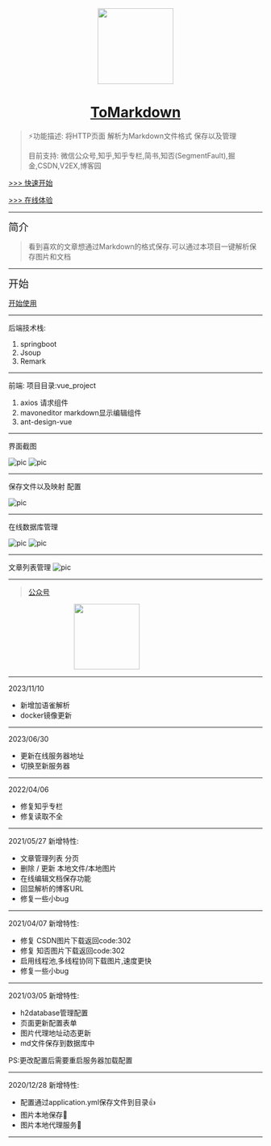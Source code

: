 


<div align="center" ><img src="./readme_images/favicon.ico" style="width:150px ;height:150px"   /></div>

<h1 align="center"><a href="http://124.70.33.149" target="_blank">ToMarkdown</a></h1>



>⚡️功能描述: 将HTTP页面 解析为Markdown文件格式 保存以及管理
>
>目前支持: 微信公众号,知乎,知乎专栏,简书,知否(SegmentFault),掘金,CSDN,V2EX,博客园



[>>> 快速开始](./readme_images/start.md)

[>>> 在线体验](http://124.70.33.149:9999)


---


<div style="text-align: left; font-size: 20px">  简介</div>

>看到喜欢的文章想通过Markdown的格式保存.可以通过本项目一键解析保存图片和文档



---

<div style="text-align: left; font-size: 20px">开始</div>

[开始使用](./readme_images/start.md)

---
后端技术栈:
1. springboot
2. Jsoup
3. Remark


---
前端:
项目目录:vue_project

1. axios  请求组件
2. mavoneditor   markdown显示编辑组件
3. ant-design-vue


---




界面截图

![pic](./readme_images/Snipaste_2020-10-19_15-16-27.png)
![pic](./readme_images/Snipaste_2020-10-19_15-16-40.png)

---

保存文件以及映射 配置

![pic](./readme_images/img_1.png)

---
在线数据库管理

![pic](./readme_images/img_2.png)
![pic](./readme_images/img_3.png)

---
文章列表管理
![pic](./readme_images/img_4.png)


---


> [公众号](/vue_project/src/assets/1614755729311.jpg)


<div >
<img src="/vue_project/src/assets/1614755729311.jpg" style=" margin-left: 130px  ;height :130px;"/>
</div>


---

2023/11/10

- 新增加语雀解析
- docker镜像更新

---
2023/06/30

- 更新在线服务器地址
- 切换至新服务器

---
2022/04/06
- 修复知乎专栏
- 修复读取不全

---
2021/05/27 新增特性:
- 文章管理列表 分页
- 删除 / 更新  本地文件/本地图片
- 在线编辑文档保存功能
- 回显解析的博客URL
- 修复一些小bug

---

2021/04/07 新增特性:
- 修复 CSDN图片下载返回code:302
- 修复 知否图片下载返回code:302
- 启用线程池,多线程协同下载图片,速度更快
- 修复一些小bug


---

2021/03/05 新增特性:
- h2database管理配置
- 页面更新配置表单
- 图片代理地址动态更新
- md文件保存到数据库中

PS:更改配置后需要重启服务器加载配置

---


2020/12/28 新增特性:
- 配置通过application.yml保存文件到目录👍
- 图片本地保存🐶
- 图片本地代理服务🐼

---